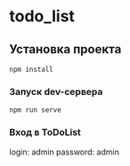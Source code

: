 # todo_list

## Установка проекта
```
npm install
```

### Запуск dev-сервера
```
npm run serve
```

### Вход в ToDoList
login: admin
password: admin


